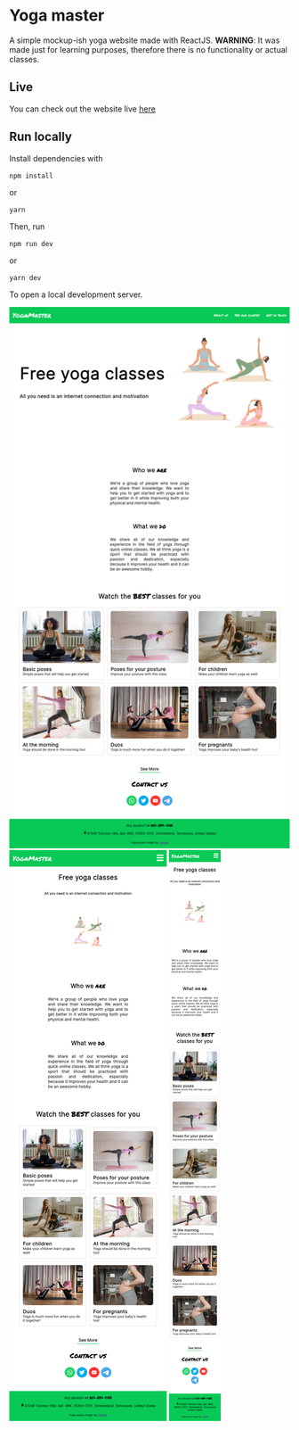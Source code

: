 # Yoga master

A simple mockup-ish yoga website made with ReactJS.
**WARNING**: It was made just for learning purposes, therefore there is no functionality or actual classes.

## Live
You can check out the website live [here](https://yoga-master.vercel.app/) 

## Run locally
Install dependencies with
```
npm install
```
or
```
yarn
```

Then, run
```
npm run dev
```
or
```
yarn dev
```

To open a local development server.

![Yoga master on a large screen](screenshot-lg.png)
![Yoga master on a medium-sized screen](screenshot-md.png)
![Yoga master on a small screen](screenshot-sm.png)
